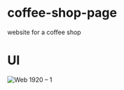 # coffee-shop-page
website for a coffee shop

# UI
![Web 1920 – 1](https://user-images.githubusercontent.com/61566554/152622194-456fb264-e059-4bad-927a-c28ba7e3a5e0.jpg)
